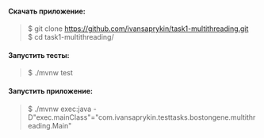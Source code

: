
#### Скачать приложение:  
>$ git clone https://github.com/ivansaprykin/task1-multithreading.git  
>$ cd task1-multithreading/

#### Запустить тесты:  
>$ ./mvnw test

#### Запустить приложение:  
>$ ./mvnw exec:java -D"exec.mainClass"="com.ivansaprykin.testtasks.bostongene.multithreading.Main"

